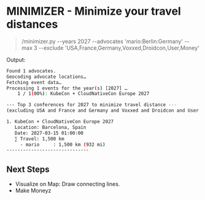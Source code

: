 MINIMIZER - Minimize your travel distances
==========================================

> /minimizer.py --years 2027 --advocates 'mario:Berlin:Germany' --max 3 --exclude 'USA,France,Germany,Voxxed,Droidcon,User,Money'


Output:

~~~bash
Found 1 advocates.
Geocoding advocate locations…
Fetching event data…
Processing 1 events for the year(s) [2027] …
    1 / 1(00%): KubeCon + CloudNativeCon Europe 2027

--- Top 3 conferences for 2027 to minimize travel distance ---
(excluding USA and France and Germany and Voxxed and Droidcon and User and Money)

1. KubeCon + CloudNativeCon Europe 2027
   Location: Barcelona, Spain
   Date: 2027-03-15 01:00:00
   ∑ Travel: 1,500 km
     - mario     : 1,500 km (932 mi)
------------------------------
~~~

Next Steps
----------

* Visualize on Map: Draw connecting lines.
* Make Moneyz

